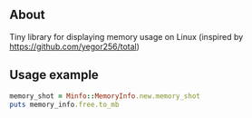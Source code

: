 ## About

Tiny library for displaying memory usage on Linux (inspired by https://github.com/yegor256/total) 

## Usage example

```ruby
memory_shot = Minfo::MemoryInfo.new.memory_shot
puts memory_info.free.to_mb
```
